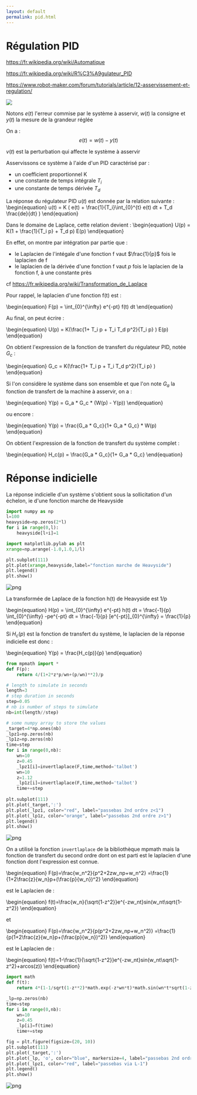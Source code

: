 ```yaml
---
layout: default
permalink: pid.html
---
```


# Régulation PID

https://fr.wikipedia.org/wiki/Automatique

https://fr.wikipedia.org/wiki/R%C3%A9gulateur_PID

https://www.robot-maker.com/forum/tutorials/article/12-asservissement-et-regulation/

![](closed_loop.png)

Notons $e(t)$ l'erreur commise par le système à asservir, $w(t)$ la consigne et $y(t)$ la mesure de la grandeur réglée

On a : $$e(t) = w(t) - y(t)$$

$v(t)$ est la perturbation qui affecte le système à asservir

Asservissons ce système à l'aide d'un PID caractérisé par :
- un coefficient proportionnel K
- une constante de temps intégrale $T_i$
- une constante de temps dérivée $T_d$

La réponse du régulateur PID $u(t)$ est donnée par la relation suivante : 
\begin{equation}
u(t) = K ( e(t) + \frac{1}{T_i}\int_{0}^{t} e(t) dt + T_d \frac{de}{dt} )
\end{equation}

Dans le domaine de Laplace, cette relation devient :
\begin{equation}
U(p) = K(1 + \frac{1}{T_i p} + T_d p) E(p)
\end{equation}

En effet, on montre par intégration par partie que : 
- le Laplacien de l'intégale d'une fonction f vaut $\frac{1}{p}$ fois le laplacien de f
- le laplacien de la dérivée d'une fonction f vaut $p$ fois le laplacien de la fonction f, à une constante près

cf https://fr.wikipedia.org/wiki/Transformation_de_Laplace

Pour rappel, le laplacien d'une fonction f(t) est :

\begin{equation}
F(p) = \int_{0}^{\infty} e^{-pt} f(t) dt
\end{equation}

Au final, on peut écrire :

\begin{equation}
U(p) = K(\frac{1+ T_i p + T_i T_d  p^2}{T_i p} ) E(p)
\end{equation}

On obtient l'expression de la fonction de transfert du régulateur PID, notée $G_c$ : 

\begin{equation}
G_c = K(\frac{1+ T_i p + T_i T_d  p^2}{T_i p} )
\end{equation}

Si l'on considère le système dans son ensemble et que l'on note $G_a$ la fonction de transfert de la machine à asservir, on a :

\begin{equation}
Y(p) = G_a * G_c * (W(p) - Y(p))
\end{equation}

ou encore :

\begin{equation}
Y(p) = \frac{G_a * G_c}{1+ G_a * G_c} * W(p) 
\end{equation}

On obtient l'expression de la fonction de transfert du système complet :

\begin{equation}
H_c(p) = \frac{G_a * G_c}{1+ G_a * G_c} 
\end{equation}

# Réponse indicielle
La réponse indicielle d'un système s'obtient sous la sollicitation d'un échelon, ie d'une fonction marche de Heavyside


```python
import numpy as np
l=100
heavyside=np.zeros(2*l)
for i in range(0,l):
    heavyside[l+i]=1

import matplotlib.pylab as plt
xrange=np.arange(-1.0,1.0,1/l)

plt.subplot(111)
plt.plot(xrange,heavyside,label="fonction marche de Heavyside")
plt.legend()
plt.show()

```


![png](output_2_0.png)



La transformée de Laplace de la fonction h(t) de Heavyside est 1/p

\begin{equation}
H(p) = \int_{0}^{\infty} e^{-pt} h(t) dt = \frac{-1}{p}  \int_{0}^{\infty} -pe^{-pt}  dt = \frac{-1}{p} [e^{-pt}]_{0}^{\infty} = \frac{1}{p}
\end{equation}

Si $H_c(p)$ est la fonction de transfert du système, le laplacien de la réponse indicielle est donc :

\begin{equation}
Y(p) = \frac{H_c(p)}{p} 
\end{equation}


```python
from mpmath import *
def F(p):
    return 4/(1+2*z*p/wn+(p/wn)**2)/p

# length to simulate in seconds
length=3
# step duration in seconds
step=0.05
# nb is number of steps to simulate  
nb=int(length//step)

# some numpy array to store the values
_target=4*np.ones(nb)
_lpz1=np.zeros(nb)
_lp1z=np.zeros(nb)
time=step
for i in range(0,nb):
    wn=10
    z=0.45
    _lpz1[i]=invertlaplace(F,time,method='talbot')
    wn=10
    z=1.12
    _lp1z[i]=invertlaplace(F,time,method='talbot')
    time+=step
    
plt.subplot(111)
plt.plot(_target,':')
plt.plot(_lpz1, color="red", label="passebas 2nd ordre z<1")
plt.plot(_lp1z, color="orange", label="passebas 2nd ordre z>1")
plt.legend()
plt.show()
```


![png](output_4_0.png)


On a utilisé la fonction `invertlaplace` de la bibliothèque mpmath mais la fonction de transfert du second ordre dont on est parti est le laplacien d'une fonction dont l'expression est connue.

\begin{equation}
F(p)=\frac{w_n^2}{p^2+2zw_np+w_n^2} =\frac{1}{1+2\frac{z}{w_n}p+(\frac{p}{w_n})^2}
\end{equation}

est le Laplacien de :

\begin{equation}
f(t)=\frac{w_n}{\sqrt{1-z^2}}e^{-zw_nt}sin(w_nt\sqrt{1-z^2})
\end{equation}

et 

\begin{equation}
F(p)=\frac{w_n^2}{p(p^2+2zw_np+w_n^2)} =\frac{1}{p(1+2\frac{z}{w_n}p+(\frac{p}{w_n})^2)}
\end{equation}

est le Laplacien de :

\begin{equation}
f(t)=1-\frac{1}{\sqrt{1-z^2}}e^{-zw_nt}sin(w_nt\sqrt{1-z^2}+arcos(z))
\end{equation}


```python
import math
def f(t):
    return 4*(1-1/sqrt(1-z**2)*math.exp(-z*wn*t)*math.sin(wn*t*sqrt(1-z**2)+math.acos(z)))

_lp=np.zeros(nb)
time=step
for i in range(0,nb):
    wn=10
    z=0.45
    _lp[i]=f(time)
    time+=step

fig = plt.figure(figsize=(20, 10))
plt.subplot(111)
plt.plot(_target,':')
plt.plot(_lp, 'o', color="blue", markersize=4, label="passebas 2nd ordre calcul direct")
plt.plot(_lpz1, color="red", label="passebas via L-1")
plt.legend()
plt.show()
```


![png](output_6_0.png)



```python

```
